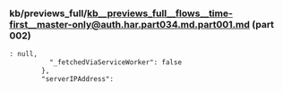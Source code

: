 ### kb/previews_full/kb__previews_full__flows__time-first__master-only@auth.har.part034.md.part001.md (part 002)

```md
: null,
          "_fetchedViaServiceWorker": false
        },
        "serverIPAddress": 
```

```
